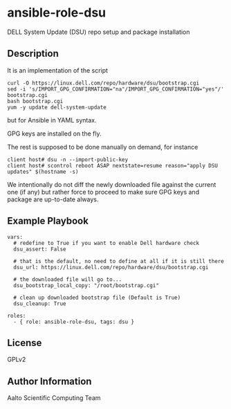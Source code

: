 ansible-role-dsu
================

DELL System Update (DSU) repo setup and package installation

Description
------------

It is an implementation of the script 

```
curl -O https://linux.dell.com/repo/hardware/dsu/bootstrap.cgi
sed -i 's/IMPORT_GPG_CONFIRMATION="na"/IMPORT_GPG_CONFIRMATION="yes"/' bootstrap.cgi
bash bootstrap.cgi
yum -y update dell-system-update
```

but for Ansible in YAML syntax.

GPG keys are installed on the fly.

The rest is supposed to be done manually on demand, for instance

```
client host# dsu -n --import-public-key
client host# scontrol reboot ASAP nextstate=resume reason="apply DSU updates" $(hostname -s)
```

We intentionally do not diff the newly downloaded file against the current one (if any) but
rather force to proceed to make sure GPG keys and package are up-to-date always.

Example Playbook
----------------
```
vars:
  # redefine to True if you want to enable Dell hardware check
  dsu_assert: False

  # that is the default, no need to define at all if it is still there
  dsu_url: https://linux.dell.com/repo/hardware/dsu/bootstrap.cgi

  # the downloaded file will go to...
  dsu_bootstrap_local_copy: "/root/bootstrap.cgi"

  # clean up downloaded bootstrap file (Default is True)
  dsu_cleanup: True

roles:
  - { role: ansible-role-dsu, tags: dsu }
```

License
-------

GPLv2

Author Information
------------------

Aalto Scientific Computing Team

